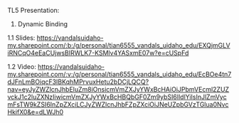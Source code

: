 TL5 Presentation: 

1. Dynamic Binding

1.1 Slides: https://vandalsuidaho-my.sharepoint.com/:b:/g/personal/tian6555_vandals_uidaho_edu/EXQjmGLViRNCqO4eEaCUjwsBIRWLK7-KSMlv4YASxmE07w?e=cUSpFd

1.2 Video: https://vandalsuidaho-my.sharepoint.com/:v:/g/personal/tian6555_vandals_uidaho_edu/EcBOe4tn7dJFnLmBOiqcF3IBKqhMPrvuxHetu2bDCjLQCQ?nav=eyJyZWZlcnJhbEluZm8iOnsicmVmZXJyYWxBcHAiOiJPbmVEcml2ZUZvckJ1c2luZXNzIiwicmVmZXJyYWxBcHBQbGF0Zm9ybSI6IldlYiIsInJlZmVycmFsTW9kZSI6InZpZXciLCJyZWZlcnJhbFZpZXciOiJNeUZpbGVzTGlua0NvcHkifX0&e=dLWJh0
